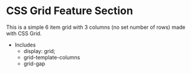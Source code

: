 # CSS Grid Feature Section
This is a simple 6 item grid with 3 columns (no set number of rows) made with CSS Grid.

* Includes
    * display: grid;
    * grid-template-columns
    * grid-gap

